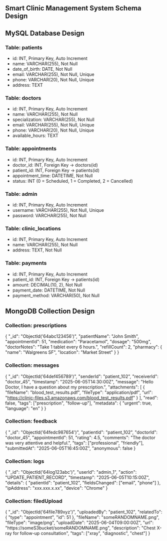 ## Smart Clinic Management System Schema Design

## MySQL Database Design

### Table: patients
- id: INT, Primary Key, Auto Increment
- name: VARCHAR(255), Not Null
- date_of_birth: DATE, Not Null
- email: VARCHAR(255), Not Null, Unique
- phone: VARCHAR(20), Not Null, Unique
- address: TEXT

### Table: doctors
- id: INT, Primary Key, Auto Increment
- name: VARCHAR(255), Not Null
- specialization: VARCHAR(255), Not Null
- email: VARCHAR(255), Not Null, Unique
- phone: VARCHAR(20), Not Null, Unique
- available_hours: TEXT

### Table: appointments
- id: INT, Primary Key, Auto Increment
- doctor_id: INT, Foreign Key → doctors(id)
- patient_id: INT, Foreign Key → patients(id)
- appointment_time: DATETIME, Not Null
- status: INT (0 = Scheduled, 1 = Completed, 2 = Cancelled)

### Table: admin
- id: INT, Primary Key, Auto Increment
- username: VARCHAR(255), Not Null, Unique
- password: VARCHAR(255), Not Null

### Table: clinic_locations
- id: INT, Primary Key, Auto Increment
- name: VARCHAR(255), Not Null
- address: TEXT, Not Null

### Table: payments
- id: INT, Primary Key, Auto Increment
- patient_id: INT, Foreign Key → patients(id)
- amount: DECIMAL(10, 2), Not Null
- payment_date: DATETIME, Not Null
- payment_method: VARCHAR(50), Not Null



## MongoDB Collection Design

### Collection: prescriptions

{
 "_id": "ObjectId('64abc123456')",
 "patientName": "John Smith",
 "appointmentId": 51,
 "medication": "Paracetamol",
 "dosage": "500mg",
 "doctorNotes": "Take 1 tablet every 6 hours.",
 "refillCount": 2,
 "pharmacy": {
 "name": "Walgreens SF",
 "location": "Market Street"
 }
}

### Collection: messages
{
  "_id": "ObjectId('64def456789')",
  "senderId": "patient_102",
  "receiverId": "doctor_45",
  "timestamp": "2025-06-05T14:30:00Z",
  "message": "Hello Doctor, I have a question about my prescription.",
  "attachments": [
    {
      "fileName": "blood_test_results.pdf",
      "fileType": "application/pdf",
      "url": "https://clinic-files.s3.amazonaws.com/blood_test_results.pdf"
    }
  ],
  "read": false,
  "tags": ["prescription", "follow-up"],
  "metadata": {
    "urgent": true,
    "language": "en"
  }
}
### Collection: feedback
{
  "_id": "ObjectId('64fedc987654')",
  "patientId": "patient_102",
  "doctorId": "doctor_45",
  "appointmentId": 51,
  "rating": 4.5,
  "comments": "The doctor was very attentive and helpful.",
  "tags": ["professional", "friendly"],
  "submittedAt": "2025-06-05T16:45:00Z",
  "anonymous": false
}

### Collection: logs
{
  "_id": "ObjectId('64log123abc')",
  "userId": "admin_1",
  "action": "UPDATE_PATIENT_RECORD",
  "timestamp": "2025-06-05T10:15:00Z",
  "details": {
    "patientId": "patient_102",
    "fieldsChanged": ["email", "phone"]
  },
  "ipAddress": "xxx.xxx.x.xx",
  "device": "Chrome"
}

### Collection: filedUpload
{
  "_id": "ObjectId('64file789xyz')",
  "uploadedBy": "patient_102",
  "relatedTo": {
    "type": "appointment",
    "id": 51
  },
  "fileName": "someRANDOMNAME.png",
  "fileType": "image/png",
  "uploadDate": "2025-06-04T09:00:00Z",
  "url": "https://someS3bucket/someRANDOMNAME.png",
  "description": "Chest X-ray for follow-up consultation",
  "tags": ["xray", "diagnostic", "chest"]
}

